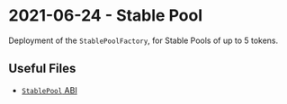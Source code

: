 # 2021-06-24 - Stable Pool

Deployment of the `StablePoolFactory`, for Stable Pools of up to 5 tokens.

## Useful Files

- [`StablePool` ABI](./abi/StablePool.json)
